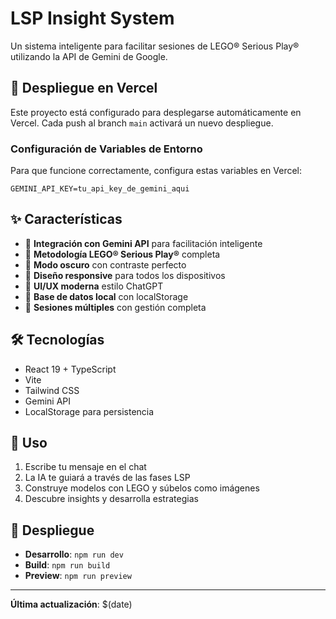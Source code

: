 # LSP Insight System

Un sistema inteligente para facilitar sesiones de LEGO® Serious Play® utilizando la API de Gemini de Google.

## 🚀 Despliegue en Vercel

Este proyecto está configurado para desplegarse automáticamente en Vercel. Cada push al branch `main` activará un nuevo despliegue.

### Configuración de Variables de Entorno

Para que funcione correctamente, configura estas variables en Vercel:

```env
GEMINI_API_KEY=tu_api_key_de_gemini_aqui
```

## ✨ Características

- 🤖 **Integración con Gemini API** para facilitación inteligente
- 🧱 **Metodología LEGO® Serious Play®** completa
- 🌙 **Modo oscuro** con contraste perfecto
- 📱 **Diseño responsive** para todos los dispositivos
- 🎨 **UI/UX moderna** estilo ChatGPT
- 💾 **Base de datos local** con localStorage
- 🔄 **Sesiones múltiples** con gestión completa

## 🛠️ Tecnologías

- React 19 + TypeScript
- Vite
- Tailwind CSS
- Gemini API
- LocalStorage para persistencia

## 📱 Uso

1. Escribe tu mensaje en el chat
2. La IA te guiará a través de las fases LSP
3. Construye modelos con LEGO y súbelos como imágenes
4. Descubre insights y desarrolla estrategias

## 🚀 Despliegue

- **Desarrollo**: `npm run dev`
- **Build**: `npm run build`
- **Preview**: `npm run preview`

---

**Última actualización**: $(date)
